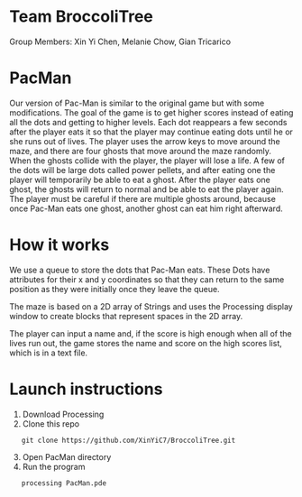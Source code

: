 # Team BroccoliTree

Group Members: Xin Yi Chen, Melanie Chow, Gian Tricarico

# PacMan

Our version of Pac-Man is similar to the original game but with some
modifications. The goal of the game is to get higher scores instead of eating
all the dots and getting to higher levels. Each dot reappears a few seconds
after the player eats it so that the player may continue eating dots until he
or she runs out of lives. The player uses the arrow keys to move around the
maze, and there are four ghosts that move around the maze randomly. When the
ghosts collide with the player, the player will lose a life. A few of the dots
will be large dots called power pellets, and after eating one the player will
temporarily be able to eat a ghost. After the player eats one ghost, the ghosts
will return to normal and be able to eat the player again. The player must be
careful if there are multiple ghosts around, because once Pac-Man eats one
ghost, another ghost can eat him right afterward.

# How it works

We use a queue to store the dots that Pac-Man eats. These Dots have attributes
for their x and y coordinates so that they can return to the same position as
they were initially once they leave the queue.

The maze is based on a 2D array of Strings and uses the Processing display
window to create blocks that represent spaces in the 2D array.

The player can input a name and, if the score is high enough when all of the
lives run out, the game stores the name and score on the high scores list, which
is in a text file.

# Launch instructions

1. Download Processing
2. Clone this repo
```
   git clone https://github.com/XinYiC7/BroccoliTree.git
```
3. Open PacMan directory
4. Run the program
```
   processing PacMan.pde
```
